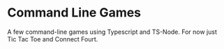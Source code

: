 # Command Line Games

A few command-line games using Typescript and TS-Node. For now just Tic Tac Toe and Connect Fourt.
